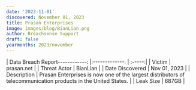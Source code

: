 ```yaml
---
date: '2023-11-01'
discovered: November 01, 2023
title: Prasan Enterprises
image: images/blog/BianLian.png
author: Breachsense Support
draft: false
yearmonths: 2023/november
---
```


| Data Breach Report------------:     |:-------------:    | :-----:|
| Victim      | prasan.net      | 
| Threat Actor      | BianLian      | 
| Date Discovered      | Nov 01, 2023      | 
| Description      | Prasan Enterprises is now one of the largest distributors of telecommunication products in the United States.      | 
| Leak Size      | 687GB      | 

